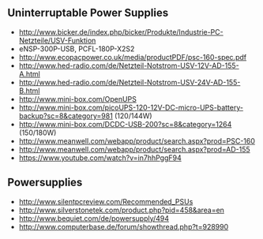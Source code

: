 ## Uninterruptable Power Supplies

* http://www.bicker.de/index.php/bicker/Produkte/Industrie-PC-Netzteile/USV-Funktion
* eNSP-300P-USB, PCFL-180P-X2S2
* http://www.ecopacpower.co.uk/media/productPDF/psc-160-spec.pdf
* http://www.hed-radio.com/de/Netzteil-Notstrom-USV-12V-AD-155-A.html
* http://www.hed-radio.com/de/Netzteil-Notstrom-USV-24V-AD-155-B.html
* http://www.mini-box.com/OpenUPS
* http://www.mini-box.com/picoUPS-120-12V-DC-micro-UPS-battery-backup?sc=8&category=981 (120/144W)
* http://www.mini-box.com/DCDC-USB-200?sc=8&category=1264 (150/180W)
* http://www.meanwell.com/webapp/product/search.aspx?prod=PSC-160
* http://www.meanwell.com/webapp/product/search.aspx?prod=AD-155
* https://www.youtube.com/watch?v=in7hhPggF94

## Powersupplies

* http://www.silentpcreview.com/Recommended_PSUs
* http://www.silverstonetek.com/product.php?pid=458&area=en
* http://www.bequiet.com/de/powersupply/494
* http://www.computerbase.de/forum/showthread.php?t=928990
